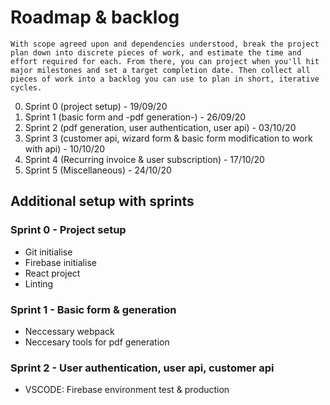 # Roadmap & backlog
```
With scope agreed upon and dependencies understood, break the project plan down into discrete pieces of work, and estimate the time and effort required for each. From there, you can project when you'll hit major milestones and set a target completion date. Then collect all pieces of work into a backlog you can use to plan in short, iterative cycles.
```
0. Sprint 0 (project setup) - 19/09/20
1. Sprint 1 (basic form and -pdf generation-) - 26/09/20
2. Sprint 2 (pdf generation, user authentication, user api) - 03/10/20
3. Sprint 3 (customer api, wizard form & basic form modification to work with api) - 10/10/20
4. Sprint 4 (Recurring invoice & user subscription) - 17/10/20
5. Sprint 5 (Miscellaneous) - 24/10/20

## Additional setup with sprints
### Sprint 0 - Project setup
- Git initialise
- Firebase initialise
- React project
- Linting 

### Sprint 1 - Basic form & generation
- Neccessary webpack 
- Neccesary tools for pdf generation

### Sprint 2 - User authentication, user api, customer api
- VSCODE: Firebase environment test & production
